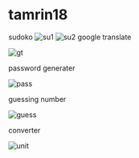 # tamrin18
sudoko
![su1](https://user-images.githubusercontent.com/87909442/228100130-5e4e74ba-006f-4732-969a-a8980b4963ed.png)
![su2](https://user-images.githubusercontent.com/87909442/228100134-bf62ec67-cc0d-4885-bdf0-f5cab944cc0b.png)
google translate

![gt](https://user-images.githubusercontent.com/87909442/228100137-47454727-94d7-47c9-8f86-5706951fecac.png)

password generater

![pass](https://user-images.githubusercontent.com/87909442/228100139-a44587a8-0743-4184-82e8-8367f82f33c7.png)

guessing number

![guess](https://user-images.githubusercontent.com/87909442/228100140-7cfffafa-1dee-4501-a761-2df4a6ad26da.png)

converter

![unit](https://user-images.githubusercontent.com/87909442/228100143-823390ff-fd83-4b60-9b63-e0974fb785d8.png)
